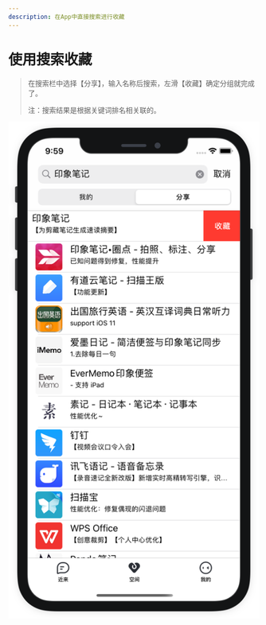```yaml
---
description: 在App中直接搜索进行收藏
---
```


# 使用搜索收藏

> 在搜索栏中选择【分享】，输入名称后搜索，左滑【收藏】确定分组就完成了。
>
> 注：搜索结果是根据关键词排名相关联的。

![](../.gitbook/assets/app-nei-sou-suo-shou-cang.png)



